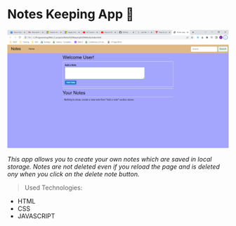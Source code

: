 # Notes Keeping App 📝

![demo-project-img](./notes.png)

*This app allows you to create your own notes which are saved in local storage. Notes are not deleted even if you reload the page and is deleted ony when you click on the delete note button.*

> Used Technologies:
- HTML
- CSS
- JAVASCRIPT

